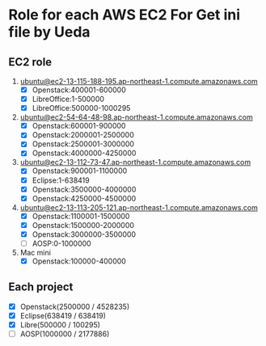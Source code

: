# Role for each AWS EC2 For Get ini file by Ueda

## EC2 role

1. ubuntu@ec2-13-115-188-195.ap-northeast-1.compute.amazonaws.com
    * [x] Openstack:400001-600000
    * [x] LibreOffice:1-500000
    * [x] LibreOffice:500000-1000295

1. ubuntu@ec2-54-64-48-98.ap-northeast-1.compute.amazonaws.com
    * [x] Openstack:600001-900000
    * [x] Openstack:2000001-2500000
    * [x] Openstack:2500001-3000000
    * [x] Openstack:4000000-4250000

1. ubuntu@ec2-13-112-73-47.ap-northeast-1.compute.amazonaws.com
    * [x] Openstack:900001-1100000
    * [x] Eclipse:1-638419
    * [x] Openstack:3500000-4000000
    * [x] Openstack:4250000-4500000

1. ubuntu@ec2-13-113-205-121.ap-northeast-1.compute.amazonaws.com
    * [x] Openstack:1100001-1500000
    * [x] Openstack:1500000-2000000
    * [x] Openstack:3000000-3500000
    * [ ] AOSP:0-1000000

1. Mac mini
    * [x] Openstack:100000-400000

## Each project

* [x] Openstack(2500000 / 4528235)
* [x] Eclipse(638419 / 638419)
* [x] Libre(500000 / 100295)
* [ ] AOSP(1000000 / 2177886)